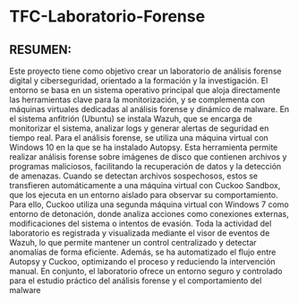 # TFC-Laboratorio-Forense

## RESUMEN:
Este proyecto tiene como objetivo crear un laboratorio de análisis forense digital y ciberseguridad,
orientado a la formación y la investigación. El entorno se basa en un sistema operativo principal
que aloja directamente las herramientas clave para la monitorización, y se complementa con
máquinas virtuales dedicadas al análisis forense y dinámico de malware.
En el sistema anfitrión (Ubuntu) se instala Wazuh, que se encarga de monitorizar el sistema,
analizar logs y generar alertas de seguridad en tiempo real. Para el análisis forense, se utiliza una
máquina virtual con Windows 10 en la que se ha instalado Autopsy. Esta herramienta permite
realizar análisis forense sobre imágenes de disco que contienen archivos y programas maliciosos,
facilitando la recuperación de datos y la detección de amenazas.
Cuando se detectan archivos sospechosos, estos se transfieren automáticamente a una máquina
virtual con Cuckoo Sandbox, que los ejecuta en un entorno aislado para observar su
comportamiento. Para ello, Cuckoo utiliza una segunda máquina virtual con Windows 7 como
entorno de detonación, donde analiza acciones como conexiones externas, modificaciones del
sistema o intentos de evasión.
Toda la actividad del laboratorio es registrada y visualizada mediante el visor de eventos de
Wazuh, lo que permite mantener un control centralizado y detectar anomalías de forma eficiente.
Además, se ha automatizado el flujo entre Autopsy y Cuckoo, optimizando el proceso y
reduciendo la intervención manual. En conjunto, el laboratorio ofrece un entorno seguro y
controlado para el estudio práctico del análisis forense y el comportamiento del malware
